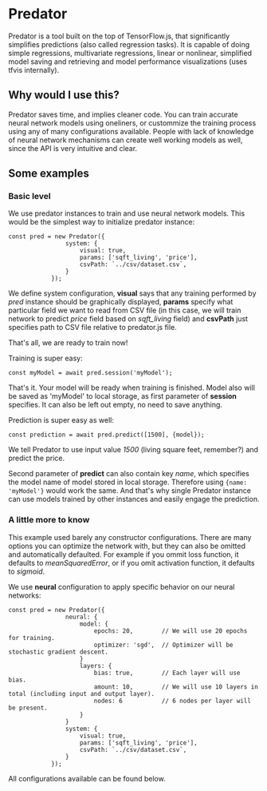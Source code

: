 # Predator
Predator is a tool built on the top of TensorFlow.js, that significantly simplifies predictions (also called regression tasks). It is capable of doing simple regressions, multivariate regressions, linear or nonlinear, simplified model saving and retrieving and model performance visualizations (uses tfvis internally).

## Why would I use this?
Predator saves time, and implies cleaner code. You can train accurate neural network models using oneliners, or custommize the training process using any of many configurations available. People with lack of knowledge of neural network mechanisms can create well working models as well, since the API is very intuitive and clear.

## Some examples
### Basic level
We use predator instances to train and use neural network models. This would be the simplest way to initialize predator instance:
```
const pred = new Predator({
                system: {
                    visual: true,
                    params: ['sqft_living', 'price'],
                    csvPath: `../csv/dataset.csv`,
                }
            });
```
We define system configuration, <strong>visual</strong> says that any training performed by <i>pred</i> instance should be graphically displayed, <strong>params</strong> specify what particular field we want to read from CSV file (in this case, we will train network to predict <i>price</i> field based on <i>sqft_living</i> field) and <strong>csvPath</strong> just specifies path to CSV file relative to predator.js file.

That's all, we are ready to train now!

Training is super easy:
```
const myModel = await pred.session('myModel');
```
That's it. Your model will be ready when training is finished. Model also will be saved as 'myModel' to local storage, as first parameter of <strong>session</strong> specifies. It can also be left out empty, no need to save anything.

Prediction is super easy as well:
```
const prediction = await pred.predict([1500], {model});
```
We tell Predator to use input value <i>1500</i> (living square feet, remember?) and predict the price.

Second parameter of <strong>predict</strong> can also contain key <i>name</i>, which specifies the model name of model stored in local storage. Therefore using ```{name: 'myModel'}``` would work the same. And that's why single Predator instance can use models trained by other instances and easily engage the prediction.

### A little more to know
This example used barely any constructor configurations. There are many options you can optimize the network with, but they can also be omitted and automatically defaulted. For example if you ommit loss function, it defaults to <i>meanSquaredError</i>, or if you omit activation function, it defaults to <i>sigmoid</i>.

We use <strong>neural</strong> configuration to apply specific behavior on our neural networks:
```
const pred = new Predator({
                neural: {
                    model: {
                        epochs: 20,        // We will use 20 epochs for training.
                        optimizer: 'sgd',  // Optimizer will be stochastic gradient descent.
                    }
                    layers: {
                        bias: true,        // Each layer will use bias. 
                        amount: 10,        // We will use 10 layers in total (including input and output layer).
                        nodes: 6           // 6 nodes per layer will be present.
                    }
                }
                system: {
                    visual: true,
                    params: ['sqft_living', 'price'],
                    csvPath: `../csv/dataset.csv`,
                }
            });
```
All configurations available can be found below.